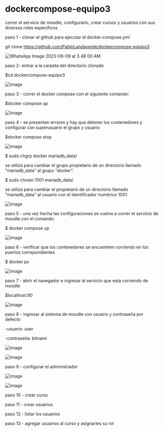 # dockercompose-equipo3

correr el servicio de moodle, configurarlo, crear cursos y usuarios con sus diversos roles especificos

paso 1 - clonar el github para ejecutar el docker-compose.yml

git clone https://github.com/PabloLandaverde/dockercompose-equipo3

![WhatsApp Image 2023-06-09 at 3 48 00 AM](https://github.com/PabloLandaverde/dockercompose-equipo3/assets/115749532/d47ec6ec-7478-4085-8c8f-c0fa6a508c01)




paso 2- entrar a la carpeta del directorio clonado

$cd dockercompose-equipo3

![image](https://github.com/PabloLandaverde/dockercompose-equipo3/assets/115749532/b0fed263-b184-4029-ba01-cf8d223e616f)


paso 3 - correr el docker compose con el siguiente comando:

 $docker compose up
 
 ![image](https://github.com/PabloLandaverde/dockercompose-equipo3/assets/115749532/ec2dd929-db30-4f66-b81b-47483896b89d)


paso 4 - se presentan errores y hay que detener los contenedores y configurar con superusuario el grupo y usuario 

$docker compose stop

![image](https://github.com/PabloLandaverde/dockercompose-equipo3/assets/115749532/608fbd80-0a6b-4af6-a392-71766bcf43ec)


$ sudo chgrp docker mariadb_data/

se utiliza para cambiar el grupo propietario de un directorio llamado "mariadb_data" al grupo "docker".


$ sudo chown 1001 mariadb_data/

se utiliza para cambiar el propietario de un directorio llamado "mariadb_data" al usuario con el identificador numérico 1001.


![image](https://github.com/PabloLandaverde/dockercompose-equipo3/assets/115749532/e310b85b-74f9-4708-b2a1-914cd756aa9e)



paso 5 - una vez hecha las configuraciones se vuelve a correr el servicio de moodle con el comando:

$ docker compose up

![image](https://github.com/PabloLandaverde/dockercompose-equipo3/assets/115749532/9738f894-1229-483b-b200-cfc3ea4d1163)


paso 6 - verificar que los contenedores se encuentren corriendo en los puertos correpondientes

$ docker ps

![image](https://github.com/PabloLandaverde/dockercompose-equipo3/assets/115749532/385930dc-b3ca-4220-8e5a-c1eeb819a3d4)


paso 7 - abrir el navegador e ingresar al servicio que esta corriendo de moodle 

$localhost:90

![image](https://github.com/PabloLandaverde/dockercompose-equipo3/assets/115749532/9251bb6b-db3d-492d-9804-11a7709b6ab7)



paso 8 - ingresar al sistema de moodle con usuario y contraseña por defecto

-usuario: user

-contraseña: bitnami


![image](https://github.com/PabloLandaverde/dockercompose-equipo3/assets/115749532/43fabb02-2038-4ea0-ad37-ad7f162fa8d2)


![image](https://github.com/PabloLandaverde/dockercompose-equipo3/assets/115749532/20dd959e-6ec4-4c1b-9644-23ec923af3d2)



paso 9 - configurar el administrador 


![image](https://github.com/PabloLandaverde/dockercompose-equipo3/assets/115749532/82248fc8-5ebe-4eed-8b54-f43d2c2e49d6)



![image](https://github.com/PabloLandaverde/dockercompose-equipo3/assets/115749532/f00f15f6-704f-4e2f-af35-8088ab07cec7)




 


paso 10 - crear curso 



paso 11 - crear usuarios 


paso 12 - listar los usuarios 


paso 13 - agregar usuarios al curso y asignarles su rol



